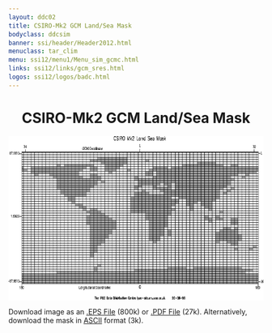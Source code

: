 ```yaml
---
layout: ddc02
title: CSIRO-Mk2 GCM Land/Sea Mask
bodyclass: ddcsim
banner: ssi/header/Header2012.html
menuclass: tar_clim
menu: ssi12/menu1/Menu_sim_gcmc.html
links: ssi12/links/gcm_sres.html
logos: ssi12/logos/badc.html
---
```

 <div id="pagetitle">
 <h1 align="center">CSIRO-Mk2 GCM Land/Sea Mask</h1>
 </div>
 <!-- End of Page Title Block -->
 
 
 <!-- Insert Land/Sea Mask Here -->
 
 
 
 <p align="center"><IMG SRC="csiromk2_landsea.gif" alt="Land-sea mask" WIDTH="600" HEIGHT="324" ALIGN="middle"></p>
 
 <P>Download image as an <A HREF="csiromk2_landsea.eps">.EPS File</A> (800k) or
 <A HREF="csiromk2_landsea.pdf">.PDF File</A> (27k).  Alternatively, download the mask in
 <A HREF="csiromk2_landsea.txt">ASCII</A> format (3k).</P>
 
 <p>&nbsp;</p>
 
 
 
 <p></p>
 
 <!-- end of center column -->
